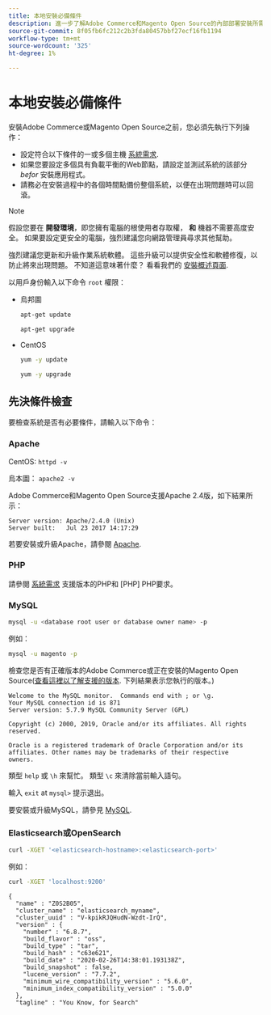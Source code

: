 ```yaml
---
title: 本地安裝必備條件
description: 進一步了解Adobe Commerce和Magento Open Source的內部部署安裝所需的軟體相依性。
source-git-commit: 8f05fb6fc212c2b3fda80457bbf27ecf16fb1194
workflow-type: tm+mt
source-wordcount: '325'
ht-degree: 1%

---
```



# 本地安裝必備條件

安裝Adobe Commerce或Magento Open Source之前，您必須先執行下列操作：

* 設定符合以下條件的一或多個主機 [系統需求](../system-requirements.md).
* 如果您要設定多個具有負載平衡的Web節點，請設定並測試系統的該部分 _befor_ 安裝應用程式。
* 請務必在安裝過程中的各個時間點備份整個系統，以便在出現問題時可以回滾。

>[!NOTE]
>
>假設您要在 **開發環境**，即您擁有電腦的根使用者存取權， **和** 機器不需要高度安全。 如果要設定更安全的電腦，強烈建議您向網路管理員尋求其他幫助。

強烈建議您更新和升級作業系統軟體。 這些升級可以提供安全性和軟體修復，以防止將來出現問題。 不知道這意味著什麼？ 看看我們的 [安裝概述頁面](../overview.md).

以用戶身份輸入以下命令 `root` 權限：

* 烏邦圖

   ```bash
   apt-get update
   ```

   ```bash
   apt-get upgrade
   ```

* CentOS

   ```bash
   yum -y update
   ```

   ```bash
   yum -y upgrade
   ```

## 先決條件檢查

要檢查系統是否有必要條件，請輸入以下命令：

### Apache

CentOS: `httpd -v`

烏本圖： `apache2 -v`

Adobe Commerce和Magento Open Source支援Apache 2.4版，如下結果所示：

```terminal
Server version: Apache/2.4.0 (Unix)
Server built:   Jul 23 2017 14:17:29
```

若要安裝或升級Apache，請參閱 [Apache](web-server/apache.md).

### PHP

請參閱 [系統需求](../system-requirements.md) 支援版本的PHP和 [PHP] PHP要求。

### MySQL

```bash
mysql -u <database root user or database owner name> -p
```

例如：

```bash
mysql -u magento -p
```

檢查您是否有正確版本的Adobe Commerce或正在安裝的Magento Open Source([查看這裡以了解支援的版本](../system-requirements.md). 下列結果表示您執行的版本。)

```terminal
Welcome to the MySQL monitor.  Commands end with ; or \g.
Your MySQL connection id is 871
Server version: 5.7.9 MySQL Community Server (GPL)

Copyright (c) 2000, 2019, Oracle and/or its affiliates. All rights reserved.

Oracle is a registered trademark of Oracle Corporation and/or its
affiliates. Other names may be trademarks of their respective
owners.
```

類型 `help` 或 `\h` 來幫忙。 類型 `\c` 來清除當前輸入語句。

輸入 `exit` at `mysql>` 提示退出。

要安裝或升級MySQL，請參見 [MySQL](database/mysql.md).

### Elasticsearch或OpenSearch

```bash
curl -XGET '<elasticsearch-hostname>:<elasticsearch-port>'
```

例如：

```bash
curl -XGET 'localhost:9200'
```

```terminal
{
  "name" : "Z0S2B05",
  "cluster_name" : "elasticsearch_myname",
  "cluster_uuid" : "V-kpikRJQHudN-Wzdt-IrQ",
  "version" : {
    "number" : "6.8.7",
    "build_flavor" : "oss",
    "build_type" : "tar",
    "build_hash" : "c63e621",
    "build_date" : "2020-02-26T14:38:01.193138Z",
    "build_snapshot" : false,
    "lucene_version" : "7.7.2",
    "minimum_wire_compatibility_version" : "5.6.0",
    "minimum_index_compatibility_version" : "5.0.0"
  },
  "tagline" : "You Know, for Search"
```
